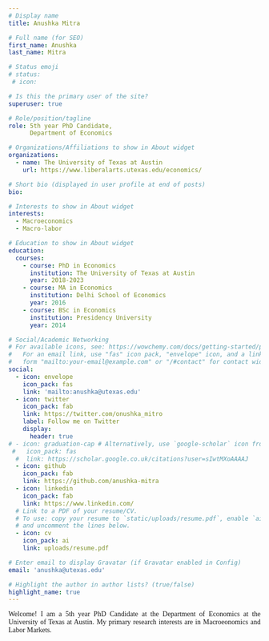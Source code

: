 ```yaml
---
# Display name
title: Anushka Mitra

# Full name (for SEO)
first_name: Anushka
last_name: Mitra

# Status emoji
# status:
 # icon: 

# Is this the primary user of the site?
superuser: true

# Role/position/tagline
role: 5th year PhD Candidate,
      Department of Economics

# Organizations/Affiliations to show in About widget
organizations:
  - name: The University of Texas at Austin
    url: https://www.liberalarts.utexas.edu/economics/

# Short bio (displayed in user profile at end of posts)
bio: 

# Interests to show in About widget
interests:
  - Macroeconomics
  - Macro-labor

# Education to show in About widget
education:
  courses:
    - course: PhD in Economics
      institution: The University of Texas at Austin
      year: 2018-2023
    - course: MA in Economics
      institution: Delhi School of Economics
      year: 2016
    - course: BSc in Economics
      institution: Presidency University
      year: 2014

# Social/Academic Networking
# For available icons, see: https://wowchemy.com/docs/getting-started/page-builder/#icons
#   For an email link, use "fas" icon pack, "envelope" icon, and a link in the
#   form "mailto:your-email@example.com" or "/#contact" for contact widget.
social:
  - icon: envelope
    icon_pack: fas
    link: 'mailto:anushka@utexas.edu'
  - icon: twitter
    icon_pack: fab
    link: https://twitter.com/onushka_mitro
    label: Follow me on Twitter
    display:
      header: true
# - icon: graduation-cap # Alternatively, use `google-scholar` icon from `ai` icon pack
 #   icon_pack: fas
  #  link: https://scholar.google.co.uk/citations?user=sIwtMXoAAAAJ
  - icon: github
    icon_pack: fab
    link: https://github.com/anushka-mitra
  - icon: linkedin
    icon_pack: fab
    link: https://www.linkedin.com/
  # Link to a PDF of your resume/CV.
  # To use: copy your resume to `static/uploads/resume.pdf`, enable `ai` icons in `params.yaml`,
  # and uncomment the lines below.
  - icon: cv
    icon_pack: ai
    link: uploads/resume.pdf

# Enter email to display Gravatar (if Gravatar enabled in Config)
email: 'anushka@utexas.edu'

# Highlight the author in author lists? (true/false)
highlight_name: true
---
```


<p style="font-family:rose;text-align: justify;">Welcome! I am a 5th year PhD Candidate at the Department of Economics at the University of Texas at Austin. My primary research interests are in Macroeonomics and Labor Markets.</p>


